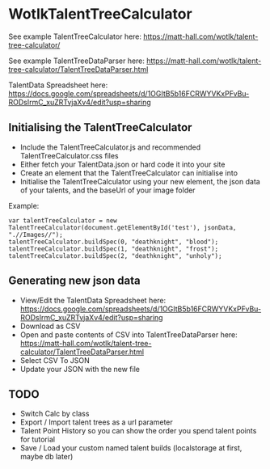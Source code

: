 # WotlkTalentTreeCalculator

See example TalentTreeCalculator here: https://matt-hall.com/wotlk/talent-tree-calculator/

See example TalentTreeDataParser here: https://matt-hall.com/wotlk/talent-tree-calculator/TalentTreeDataParser.html

TalentData Spreadsheet here: https://docs.google.com/spreadsheets/d/1OGItB5b16FCRWYVKxPFvBu-RODsIrmC_xuZRTvjaXv4/edit?usp=sharing

## Initialising the TalentTreeCalculator

- Include the TalentTreeCalculator.js and recommended TalentTreeCalculator.css files
- Either fetch your TalentData.json or hard code it into your site
- Create an element that the TalentTreeCalculator can initialise into
- Initialise the TalentTreeCalculator using your new element, the json data of your talents, and the baseUrl of your image folder

Example:
```
var talentTreeCalculator = new TalentTreeCalculator(document.getElementById('test'), jsonData, ".//Images//");
talentTreeCalculator.buildSpec(0, "deathknight", "blood");
talentTreeCalculator.buildSpec(1, "deathknight", "frost");
talentTreeCalculator.buildSpec(2, "deathknight", "unholy");
```

## Generating new json data

- View/Edit the TalentData Spreadsheet here: https://docs.google.com/spreadsheets/d/1OGItB5b16FCRWYVKxPFvBu-RODsIrmC_xuZRTvjaXv4/edit?usp=sharing
- Download as CSV
- Open and paste contents of CSV into TalentTreeDataParser here: https://matt-hall.com/wotlk/talent-tree-calculator/TalentTreeDataParser.html
- Select CSV To JSON
- Update your JSON with the new file

## TODO

- Switch Calc by class
- Export / Import talent trees as a url parameter
- Talent Point History so you can show the order you spend talent points for tutorial
- Save / Load your custom named talent builds (localstorage at first, maybe db later)
